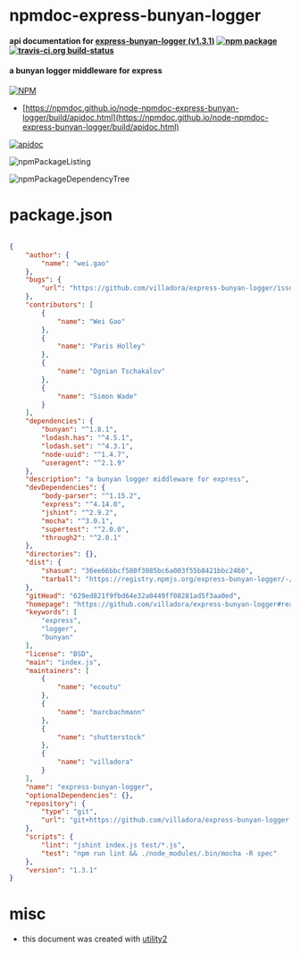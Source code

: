 # npmdoc-express-bunyan-logger

#### api documentation for  [express-bunyan-logger (v1.3.1)](https://github.com/villadora/express-bunyan-logger#readme)  [![npm package](https://img.shields.io/npm/v/npmdoc-express-bunyan-logger.svg?style=flat-square)](https://www.npmjs.org/package/npmdoc-express-bunyan-logger) [![travis-ci.org build-status](https://api.travis-ci.org/npmdoc/node-npmdoc-express-bunyan-logger.svg)](https://travis-ci.org/npmdoc/node-npmdoc-express-bunyan-logger)

#### a bunyan logger middleware for express

[![NPM](https://nodei.co/npm/express-bunyan-logger.png?downloads=true&downloadRank=true&stars=true)](https://www.npmjs.com/package/express-bunyan-logger)

- [https://npmdoc.github.io/node-npmdoc-express-bunyan-logger/build/apidoc.html](https://npmdoc.github.io/node-npmdoc-express-bunyan-logger/build/apidoc.html)

[![apidoc](https://npmdoc.github.io/node-npmdoc-express-bunyan-logger/build/screenCapture.buildCi.browser.%252Ftmp%252Fbuild%252Fapidoc.html.png)](https://npmdoc.github.io/node-npmdoc-express-bunyan-logger/build/apidoc.html)

![npmPackageListing](https://npmdoc.github.io/node-npmdoc-express-bunyan-logger/build/screenCapture.npmPackageListing.svg)

![npmPackageDependencyTree](https://npmdoc.github.io/node-npmdoc-express-bunyan-logger/build/screenCapture.npmPackageDependencyTree.svg)



# package.json

```json

{
    "author": {
        "name": "wei.gao"
    },
    "bugs": {
        "url": "https://github.com/villadora/express-bunyan-logger/issues"
    },
    "contributors": [
        {
            "name": "Wei Gao"
        },
        {
            "name": "Paris Holley"
        },
        {
            "name": "Ognian Tschakalov"
        },
        {
            "name": "Simon Wade"
        }
    ],
    "dependencies": {
        "bunyan": "^1.8.1",
        "lodash.has": "^4.5.1",
        "lodash.set": "^4.3.1",
        "node-uuid": "^1.4.7",
        "useragent": "^2.1.9"
    },
    "description": "a bunyan logger middleware for express",
    "devDependencies": {
        "body-parser": "^1.15.2",
        "express": "^4.14.0",
        "jshint": "^2.9.2",
        "mocha": "^3.0.1",
        "supertest": "^2.0.0",
        "through2": "^2.0.1"
    },
    "directories": {},
    "dist": {
        "shasum": "36ee66bbcf580f3085bc6a003f55b8421bbc2460",
        "tarball": "https://registry.npmjs.org/express-bunyan-logger/-/express-bunyan-logger-1.3.1.tgz"
    },
    "gitHead": "629ed821f9fbd64e32a0449ff08281ad5f3aa0ed",
    "homepage": "https://github.com/villadora/express-bunyan-logger#readme",
    "keywords": [
        "express",
        "logger",
        "bunyan"
    ],
    "license": "BSD",
    "main": "index.js",
    "maintainers": [
        {
            "name": "ecoutu"
        },
        {
            "name": "marcbachmann"
        },
        {
            "name": "shutterstock"
        },
        {
            "name": "villadora"
        }
    ],
    "name": "express-bunyan-logger",
    "optionalDependencies": {},
    "repository": {
        "type": "git",
        "url": "git+https://github.com/villadora/express-bunyan-logger.git"
    },
    "scripts": {
        "lint": "jshint index.js test/*.js",
        "test": "npm run lint && ./node_modules/.bin/mocha -R spec"
    },
    "version": "1.3.1"
}
```



# misc
- this document was created with [utility2](https://github.com/kaizhu256/node-utility2)
